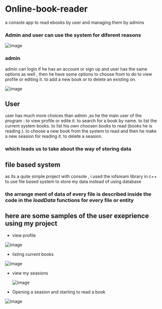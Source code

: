 # Online-book-reader
a console app to read ebooks by user and managing them by admins
### Admin and user can use the system for diferent reasons

![image](https://github.com/MOSTAFA-MANSOUR72/Online-book-reader/assets/149438807/2fa52675-2f59-4116-9bb6-3ae3659a7f08)

### admin 
admin can login if he has an account or sign up and user has the same options as well , then he have some options to choose from to do
 to view profile or editing it.
 to add a new book or to delete an existing on.
 
![image](https://github.com/MOSTAFA-MANSOUR72/Online-book-reader/assets/149438807/a9aaec9c-3ea7-4b56-b442-bba5641c1c80)

## User 
user has much more choices than admin ,as he the main user of the program :
to view profile or edite it.
to search for a book by name.
to list the current system books.
to list his own choosen books to read (books he is reading ).
to choose a new book from the system to read and then he make a new seasion for reading it.
to delete a seasion.
### which leads us to take about the way of storing data 
## file based system
as its a quite simple project with console , i used the iofsream library in c++ to use file based system to store my data instead of using database
### the arrange ment of data of every file is described inside the code in the ***loadData*** functions for every file or entity
## here are some samples of the user exeprience using my project
- view profile
  
![image](https://github.com/MOSTAFA-MANSOUR72/Online-book-reader/assets/149438807/2eb22c3f-fcba-4332-9e49-91012beb25ee)

- listing current books
  
![image](https://github.com/MOSTAFA-MANSOUR72/Online-book-reader/assets/149438807/8f2d185a-cf46-4702-91ec-66614eecd72f)

- view my seasions
  
  ![image](https://github.com/MOSTAFA-MANSOUR72/Online-book-reader/assets/149438807/aaa04f50-88e7-437f-b1bc-e261490dcc43)
  
- Opening a seasion and starting to read a book
  
![image](https://github.com/MOSTAFA-MANSOUR72/Online-book-reader/assets/149438807/a2484814-56b1-49d6-b551-bdf814714b3a)

